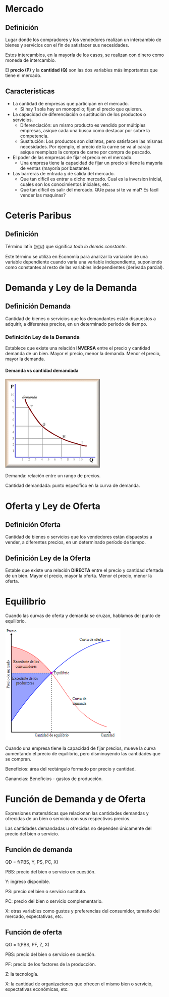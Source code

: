 # Mercado

## Definición

Lugar donde los compradores y los vendedores realizan un intercambio de bienes y servicios con el fin de satisfacer sus necesidades.

Estos intercambios, en la mayoría de los casos, se realizan con dinero como moneda de intercambio.

El **precio (P)** y la **cantidad (Q)** son las dos variables más importantes que tiene el mercado.

## Características

- La cantidad de empresas que participan en el mercado.
  - Si hay 1 sola hay un monopolio; fijan el precio que quieren.
- La capacidad de diferenciación o sustitución de los productos o servicios.
  - Diferenciación: un mismo producto es vendido por múltiples empresas, asique cada una busca como destacar por sobre la competencia.
  - Sustitución: Los productos son distintos, pero satisfacen las mismas necesidades. Por ejemplo, el precio de la carne se va al carajo asique reemplazo la compra de carne por compra de pescado.
- El poder de las empresas de fijar el precio en el mercado.
  - Una empresa tiene la capacidad de fijar un precio si tiene la mayoría de ventas (mayoría por bastante).
- Las barreras de entrada y de salida del mercado.
  - Que tan dificil es entrar a dicho mercado. Cual es la inversion inicial, cuales son los conocimientos iniciales, etc.
  - Que tan dificil es salir del mercado. QUe pasa si te va mal? Es facil vender las maquinas? 

# Ceteris Paribus
## Definición

Término latín (🇻🇦) que significa _todo lo demás constante_.

Este término se utiliza en Economía para analizar la variación de una variable dependiente cuando varía una variable independiente, suponiendo como constantes al resto de las variables independientes (derivada parcial).

# Demanda y Ley de la Demanda

## Definición Demanda

Cantidad de bienes o servicios que los demandantes están dispuestos a adquirir, a diferentes precios, en un determinado período de tiempo.

### Definición Ley de la Demanda

Establece que existe una relación **INVERSA** entre el precio y cantidad demanda de un bien.
Mayor el precio, menor la demanda.
Menor el precio, mayor la demanda.

#### Demanda vs cantidad demandada

![Curva de demanda](imagenes/curva_demanda.png)

Demanda: relación entre un rango de precios.

Cantidad demandada: punto específico en la curva de demanda.

# Oferta y Ley de Oferta

## Definición Oferta

Cantidad de bienes o servicios que los vendedores están dispuestos a vender, a diferentes precios, en un determinado período de tiempo.

## Definición Ley de la Oferta

Estable que existe una relación **DIRECTA** entre el precio y cantidad ofertada de un bien.
Mayor el precio, mayor la oferta.
Menor el precio, menor la oferta.

# Equilibrio

Cuando las curvas de oferta y demanda se cruzan, hablamos del punto de equilibrio.

![Equilibrio de oferta y demanda](imagenes/equilibrio.png)

Cuando una empresa tiene la capacidad de fijar precios, mueve la curva aumentando el precio de equilibrio, pero disminuyendo las cantidades que se compran.

Beneficios: área del rectángulo formado por precio y cantidad.

Ganancias: Beneficios - gastos de producción.

# Función de Demanda y de Oferta

Expresiones matemáticas que relacionan las cantidades demandas y ofrecidas de un bien o servicio con sus respectivos precios.

Las cantidades demandadas u ofrecidas no dependen únicamente del precio del bien o servicio.

## Función de demanda

QD = f(PBS, Y, PS, PC, X)

PBS: precio del bien o servicio en cuestión.

Y: ingreso disponible.

PS: precio del bien o servicio sustituto.

PC: precio del bien o servicio complementario.

X: otras variables como gustos y preferencias del consumidor, tamaño del mercado, expectativas, etc.

## Función de oferta

QO = f(PBS, PF, Z, X)

PBS: precio del bien o servicio en cuestión.

PF: precio de los factores de la producción.

Z: la tecnología.

X: la cantidad de organizaciones que ofrecen el mismo bien o servicio, expectativas económicas, etc.
